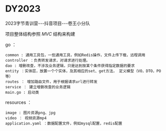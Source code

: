# DY2023  

2023字节青训营---抖音项目---卷王小分队

项目整体结构参照 _MVC_ 结构来构建

go ：

    common : 通用工具包，一些通用工具，例如Redis操作，文件上传下载，远程调用
    controller ：负责转发请求，对请求进行处理。
    dao : 增删改查，不涉及业务逻辑，只是达到按某个条件获得指定数据的要求
    entity ：实体层，放置一个个实体，及其相应的set、get方法， 定义模型（VO，DTO，PO等）
    routes ： 增加路由文件，用于根据请求url进行转发
    service ： 建立增删改查的业务逻辑
    main.go : 启动类

resources ：

    image : 图片资源png、jpg
    video ： 视频资源mp4
    application.yaml ：数据配置文件，例如mysql配置，redis配置